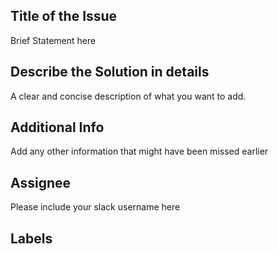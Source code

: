 ## Title of the Issue
Brief Statement here

## Describe the Solution in details
A clear and concise description of what you want to add.

## Additional Info
Add any other information that might have been missed earlier


## Assignee 
Please include your slack username here

## Labels

